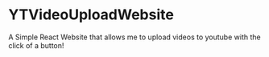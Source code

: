 # YTVideoUploadWebsite
A Simple React Website that allows me to upload videos to youtube with the click of a button!
